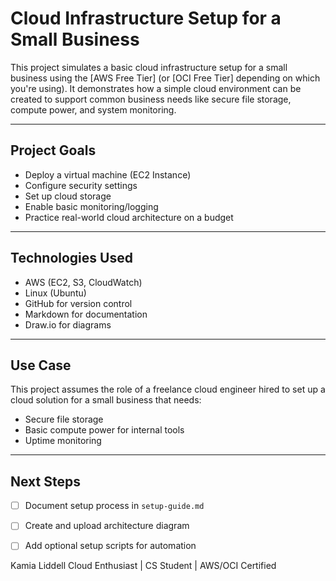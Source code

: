 # Cloud Infrastructure Setup for a Small Business

This project simulates a basic cloud infrastructure setup for a small business using the [AWS Free Tier] (or [OCI Free Tier] depending on which you're using). It demonstrates how a simple cloud environment can be created to support common business needs like secure file storage, compute power, and system monitoring.

---

## Project Goals

- Deploy a virtual machine (EC2 Instance)
- Configure security settings
- Set up cloud storage
- Enable basic monitoring/logging
- Practice real-world cloud architecture on a budget

---


## Technologies Used

- AWS (EC2, S3, CloudWatch)
- Linux (Ubuntu)
- GitHub for version control
- Markdown for documentation
- Draw.io for diagrams

---

## Use Case

This project assumes the role of a freelance cloud engineer hired to set up a cloud solution for a small business that needs:
- Secure file storage
- Basic compute power for internal tools
- Uptime monitoring

---

## Next Steps

- [ ] Document setup process in `setup-guide.md`
- [ ] Create and upload architecture diagram
- [ ] Add optional setup scripts for automation



Kamia Liddell
Cloud Enthusiast | CS Student | AWS/OCI Certified    

